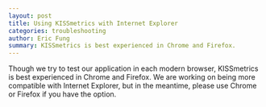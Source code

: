 ```yaml
---
layout: post
title: Using KISSmetrics with Internet Explorer
categories: troubleshooting
author: Eric Fung
summary: KISSmetrics is best experienced in Chrome and Firefox.
---
```

Though we try to test our application in each modern browser, KISSmetrics is best experienced in Chrome and Firefox. We are working on being more compatible with Internet Explorer, but in the meantime, please use Chrome or Firefox if you have the option.
